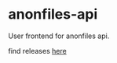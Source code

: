 # anonfiles-api
User frontend for anonfiles api.

find releases [here](https://github.com/majamaad/anonfiles-api/releases/tag/publish)
